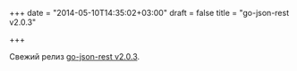 +++
date = "2014-05-10T14:35:02+03:00"
draft = false
title = "go-json-rest v2.0.3"

+++

<p>Свежий релиз <a href="https://github.com/ant0ine/go-json-rest/releases/tag/v2.0.3">go-json-rest v2.0.3</a>.</p>

